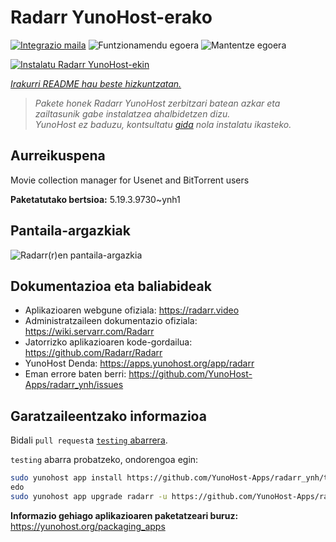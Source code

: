 <!--
Ohart ongi: README hau automatikoki sortu da <https://github.com/YunoHost/apps/tree/master/tools/readme_generator>ri esker
EZ editatu eskuz.
-->

# Radarr YunoHost-erako

[![Integrazio maila](https://apps.yunohost.org/badge/integration/radarr)](https://ci-apps.yunohost.org/ci/apps/radarr/)
![Funtzionamendu egoera](https://apps.yunohost.org/badge/state/radarr)
![Mantentze egoera](https://apps.yunohost.org/badge/maintained/radarr)

[![Instalatu Radarr YunoHost-ekin](https://install-app.yunohost.org/install-with-yunohost.svg)](https://install-app.yunohost.org/?app=radarr)

*[Irakurri README hau beste hizkuntzatan.](./ALL_README.md)*

> *Pakete honek Radarr YunoHost zerbitzari batean azkar eta zailtasunik gabe instalatzea ahalbidetzen dizu.*  
> *YunoHost ez baduzu, kontsultatu [gida](https://yunohost.org/install) nola instalatu ikasteko.*

## Aurreikuspena

Movie collection manager for Usenet and BitTorrent users

**Paketatutako bertsioa:** 5.19.3.9730~ynh1

## Pantaila-argazkiak

![Radarr(r)en pantaila-argazkia](./doc/screenshots/screenshot.jpg)

## Dokumentazioa eta baliabideak

- Aplikazioaren webgune ofiziala: <https://radarr.video>
- Administratzaileen dokumentazio ofiziala: <https://wiki.servarr.com/Radarr>
- Jatorrizko aplikazioaren kode-gordailua: <https://github.com/Radarr/Radarr>
- YunoHost Denda: <https://apps.yunohost.org/app/radarr>
- Eman errore baten berri: <https://github.com/YunoHost-Apps/radarr_ynh/issues>

## Garatzaileentzako informazioa

Bidali `pull request`a [`testing` abarrera](https://github.com/YunoHost-Apps/radarr_ynh/tree/testing).

`testing` abarra probatzeko, ondorengoa egin:

```bash
sudo yunohost app install https://github.com/YunoHost-Apps/radarr_ynh/tree/testing --debug
edo
sudo yunohost app upgrade radarr -u https://github.com/YunoHost-Apps/radarr_ynh/tree/testing --debug
```

**Informazio gehiago aplikazioaren paketatzeari buruz:** <https://yunohost.org/packaging_apps>
